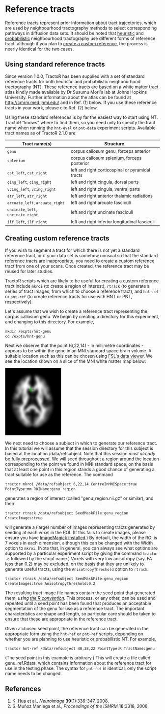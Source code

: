 # Reference tracts

Reference tracts represent prior information about tract trajectories, which are used by neighbourhood tractography methods to select corresponding pathways in diffusion data sets. It should be noted that [heuristic](HNT-tutorial.html) and [probabilistic](PNT-tutorial.html) neighbourhood tractography use different forms of reference tract, although if you plan to [create a custom reference](#creating-custom-reference-tracts), the process is nearly identical for the two cases.

## Using standard reference tracts

Since version 1.0.0, TractoR has been supplied with a set of standard reference tracts for both heuristic and probabilistic neighbourhood tractography (NT). These reference tracts are based on a white matter tract atlas kindly made available by Dr Susumu Mori's lab at Johns Hopkins University. Further information about the atlas can be found at <http://cmrm.med.jhmi.edu/> and in Ref. (1) below. If you use these reference tracts in your work, please cite Ref. (2) below.

Using these standard references is by far the easiest way to start using NT. TractoR "knows" where to find them, so you need only to specify the tract name when running the `hnt-eval` or `pnt-data` experiment scripts. Available tract names as of TractoR 2.1.0 are:

Tract name(s)                     | Structure
--------------------------------- | ------------------------------------------------
`genu`                            | corpus callosum genu, forceps anterior
`splenium`                        | corpus callosum splenium, forceps posterior
`cst_left`, `cst_right`           | left and right corticospinal or pyramidal tracts
`cing_left`, `cing_right`         | left and right cingula, dorsal parts
`vcing_left`, `vcing_right`       | left and right cingula, ventral parts
`atr_left`, `atr_right`           | left and right anterior thalamic radiations
`arcuate_left`, `arcuate_right`   | left and right arcuate fasciculi
`uncinate_left`, `uncinate_right` | left and right uncinate fasciculi
`ilf_left`, `ilf_right`           | left and right inferior longitudinal fasciculi

## Creating custom reference tracts

If you wish to segment a tract for which there is not yet a standard reference tract, or if your data set is somehow unusual so that the standard reference tracts are inappropriate, you need to create a custom reference tract from one of your scans. Once created, the reference tract may be reused for later studies.

TractoR scripts which are likely to be useful for creating a custom reference tract include `mkroi` (to create a region of interest), `rtrack` (to generate a series of tract images, from which to choose a reference tract), and `hnt-ref` or `pnt-ref` (to create reference tracts for use with HNT or PNT, respectively).

Let's assume that we wish to create a reference tract representing the corpus callosum genu. We begin by creating a directory for this experiment, and changing to this directory. For example,

    mkdir /expts/hnt-genu
    cd /expts/hnt-genu

Next we observe that the point (6,22,14) - in millimetre coordinates - appears to be within the genu in an MNI standard space brain volume. A suitable location such as this can be chosen using [FSL's data viewer](http://www.fmrib.ox.ac.uk/fsl/fslview/index.html). We see the location shown on a slice of the MNI white matter map below:

![genu seed point location](genu-point.png)

We next need to choose a subject in which to generate our reference tract. In this tutorial we will assume that the session directory for this subject is based at the location /data/refsubject. Note that this session *must already* be [fully preprocessed](diffusion-processing.html). We will seed throughout a region around the location corresponding to the point we found in MNI standard space, on the basis that at least one point in this region stands a good chance of generating a tract suitable for use as the reference. The command

    tractor mkroi /data/refsubject 6,22,14 CentreInMNISpace:true PointType:mm ROIName:genu_region

generates a region of interest (called "genu_region.nii.gz" or similar), and then

    tractor rtrack /data/refsubject SeedMaskFile:genu_region CreateImages:true

will generate a (large) number of images representing tracts generated by seeding at each voxel in the ROI. (If this fails to create images, please ensure you have [ImageMagick installed](getting-started.html).) By default, the width of the ROI is 7 voxels in each dimension, although this can be changed with the Width option to `mkroi`. (Note that, in general, you can always see what options are supported by a particular experiment script by giving the command `tractor -o` followed by the script name.) Voxels with very low anisotropy (say, FA less than 0.2) may be excluded, on the basis that they are unlikely to generate useful tracts, using the `AnisotropyThreshold` option to `rtrack`:

    tractor rtrack /data/refsubject SeedMaskFile:genu_region CreateImages:true AnisotropyThreshold:0.2

The resulting tract image file names contain the seed point that generated them, *using [the R convention](conventions.html)*. This process, or any other, can be used and repeated until a seed point has been found that produces an acceptable segmentation of the genu for use as a reference tract. The important characteristics are shape and length, so particular care should be taken to ensure that these are appropriate in the reference tract.

Given a chosen seed point, the reference tract can be generated in the appropriate form using the `hnt-ref` or `pnt-ref` scripts, depending on whether you are planning to use heuristic or probabilistic NT. For example,

    tractor hnt-ref /data/refsubject 40,38,22 PointType:R TractName:genu

(The seed point in this example is arbitrary.) This will create a file called genu_ref.Rdata, which contains information about the reference tract for use in the testing phase. The syntax for `pnt-ref` is identical; only the script name needs to be changed.

## References

1. K. Hua et al., *Neuroimage* **39**(1):336-347, 2008.
2. S. Muñoz Maniega et al., *Proceedings of the ISMRM* **16**:3318, 2008.
